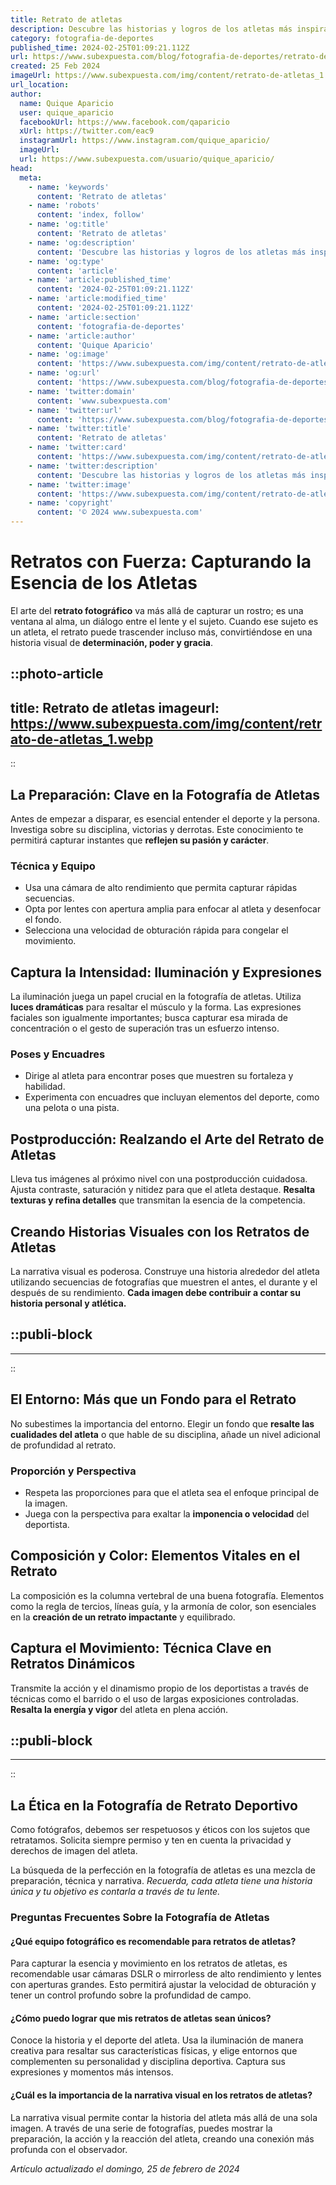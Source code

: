 ```yaml
---
title: Retrato de atletas
description: Descubre las historias y logros de los atletas más inspiradores. Análisis en profundidad, fotos exclusivas y mucho más.
category: fotografia-de-deportes
published_time: 2024-02-25T01:09:21.112Z
url: https://www.subexpuesta.com/blog/fotografia-de-deportes/retrato-de-atletas
created: 25 Feb 2024
imageUrl: https://www.subexpuesta.com/img/content/retrato-de-atletas_1.webp
url_location:
author:
  name: Quique Aparicio
  user: quique_aparicio
  facebookUrl: https://www.facebook.com/qaparicio
  xUrl: https://twitter.com/eac9
  instagramUrl: https://www.instagram.com/quique_aparicio/
  imageUrl: 
  url: https://www.subexpuesta.com/usuario/quique_aparicio/
head:
  meta:
    - name: 'keywords'
      content: 'Retrato de atletas'
    - name: 'robots'
      content: 'index, follow'
    - name: 'og:title'
      content: 'Retrato de atletas'
    - name: 'og:description'
      content: 'Descubre las historias y logros de los atletas más inspiradores. Análisis en profundidad, fotos exclusivas y mucho más.'
    - name: 'og:type'
      content: 'article'
    - name: 'article:published_time'
      content: '2024-02-25T01:09:21.112Z'
    - name: 'article:modified_time'
      content: '2024-02-25T01:09:21.112Z'
    - name: 'article:section'
      content: 'fotografia-de-deportes'
    - name: 'article:author'
      content: 'Quique Aparicio'
    - name: 'og:image'
      content: 'https://www.subexpuesta.com/img/content/retrato-de-atletas_1.webp'
    - name: 'og:url'
      content: 'https://www.subexpuesta.com/blog/fotografia-de-deportes/retrato-de-atletas'
    - name: 'twitter:domain'
      content: 'www.subexpuesta.com'
    - name: 'twitter:url'
      content: 'https://www.subexpuesta.com/blog/fotografia-de-deportes/retrato-de-atletas'
    - name: 'twitter:title'
      content: 'Retrato de atletas'
    - name: 'twitter:card'
      content: 'https://www.subexpuesta.com/img/content/retrato-de-atletas_1.webp'
    - name: 'twitter:description'
      content: 'Descubre las historias y logros de los atletas más inspiradores. Análisis en profundidad, fotos exclusivas y mucho más.'
    - name: 'twitter:image'
      content: 'https://www.subexpuesta.com/img/content/retrato-de-atletas_1.webp'
    - name: 'copyright'
      content: '© 2024 www.subexpuesta.com'
---
```

# Retratos con Fuerza: Capturando la Esencia de los Atletas

El arte del **retrato fotográfico** va más allá de capturar un rostro; es una ventana al alma, un diálogo entre el lente y el sujeto. Cuando ese sujeto es un atleta, el retrato puede trascender incluso más, convirtiéndose en una historia visual de **determinación, poder y gracia**. 


::photo-article
---
title: Retrato de atletas
imageurl: https://www.subexpuesta.com/img/content/retrato-de-atletas_1.webp
---
::


## La Preparación: Clave en la Fotografía de Atletas
Antes de empezar a disparar, es esencial entender el deporte y la persona. Investiga sobre su disciplina, victorias y derrotas. Este conocimiento te permitirá capturar instantes que **reflejen su pasión y carácter**. 

### Técnica y Equipo
- Usa una cámara de alto rendimiento que permita capturar rápidas secuencias.
- Opta por lentes con apertura amplia para enfocar al atleta y desenfocar el fondo.
- Selecciona una velocidad de obturación rápida para congelar el movimiento.

## Captura la Intensidad: Iluminación y Expresiones
La iluminación juega un papel crucial en la fotografía de atletas. Utiliza **luces dramáticas** para resaltar el músculo y la forma. Las expresiones faciales son igualmente importantes; busca capturar esa mirada de concentración o el gesto de superación tras un esfuerzo intenso.

### Poses y Encuadres
- Dirige al atleta para encontrar poses que muestren su fortaleza y habilidad.
- Experimenta con encuadres que incluyan elementos del deporte, como una pelota o una pista.

## Postproducción: Realzando el Arte del Retrato de Atletas
Lleva tus imágenes al próximo nivel con una postproducción cuidadosa. Ajusta contraste, saturación y nitidez para que el atleta destaque. **Resalta texturas y refina detalles** que transmitan la esencia de la competencia.

## Creando Historias Visuales con los Retratos de Atletas
La narrativa visual es poderosa. Construye una historia alrededor del atleta utilizando secuencias de fotografías que muestren el antes, el durante y el después de su rendimiento. **Cada imagen debe contribuir a contar su historia personal y atlética.**


  ::publi-block
  ---
  ---
  ::
  
  
## El Entorno: Más que un Fondo para el Retrato
No subestimes la importancia del entorno. Elegir un fondo que **resalte las cualidades del atleta** o que hable de su disciplina, añade un nivel adicional de profundidad al retrato.

### Proporción y Perspectiva
- Respeta las proporciones para que el atleta sea el enfoque principal de la imagen.
- Juega con la perspectiva para exaltar la **imponencia o velocidad** del deportista.

## Composición y Color: Elementos Vitales en el Retrato
La composición es la columna vertebral de una buena fotografía. Elementos como la regla de tercios, líneas guía, y la armonía de color, son esenciales en la **creación de un retrato impactante** y equilibrado.

## Captura el Movimiento: Técnica Clave en Retratos Dinámicos
Transmite la acción y el dinamismo propio de los deportistas a través de técnicas como el barrido o el uso de largas exposiciones controladas. **Resalta la energía y vigor** del atleta en plena acción.


  ::publi-block
  ---
  ---
  ::
  
  
## La Ética en la Fotografía de Retrato Deportivo
Como fotógrafos, debemos ser respetuosos y éticos con los sujetos que retratamos. Solicita siempre permiso y ten en cuenta la privacidad y derechos de imagen del atleta.

La búsqueda de la perfección en la fotografía de atletas es una mezcla de preparación, técnica y narrativa. *Recuerda, cada atleta tiene una historia única y tu objetivo es contarla a través de tu lente.*

### Preguntas Frecuentes Sobre la Fotografía de Atletas

#### ¿Qué equipo fotográfico es recomendable para retratos de atletas?
Para capturar la esencia y movimiento en los retratos de atletas, es recomendable usar cámaras DSLR o mirrorless de alto rendimiento y lentes con aperturas grandes. Esto permitirá ajustar la velocidad de obturación y tener un control profundo sobre la profundidad de campo.

#### ¿Cómo puedo lograr que mis retratos de atletas sean únicos?
Conoce la historia y el deporte del atleta. Usa la iluminación de manera creativa para resaltar sus características físicas, y elige entornos que complementen su personalidad y disciplina deportiva. Captura sus expresiones y momentos más intensos.

#### ¿Cuál es la importancia de la narrativa visual en los retratos de atletas?
La narrativa visual permite contar la historia del atleta más allá de una sola imagen. A través de una serie de fotografías, puedes mostrar la preparación, la acción y la reacción del atleta, creando una conexión más profunda con el observador.

_Artículo actualizado el domingo, 25 de febrero de 2024_